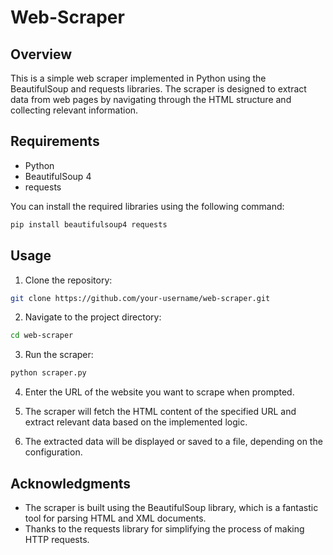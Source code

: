 # Web-Scraper

## Overview

This is a simple web scraper implemented in Python using the BeautifulSoup and requests libraries. The scraper is designed to extract data from web pages by navigating through the HTML structure and collecting relevant information.

## Requirements

- Python
- BeautifulSoup 4
- requests

You can install the required libraries using the following command:

```bash
pip install beautifulsoup4 requests
```

## Usage

1. Clone the repository:

```bash
git clone https://github.com/your-username/web-scraper.git
```

2. Navigate to the project directory:

```bash
cd web-scraper
```

3. Run the scraper:

```bash
python scraper.py
```

4. Enter the URL of the website you want to scrape when prompted.

5. The scraper will fetch the HTML content of the specified URL and extract relevant data based on the implemented logic.

6. The extracted data will be displayed or saved to a file, depending on the configuration.

## Acknowledgments

- The scraper is built using the BeautifulSoup library, which is a fantastic tool for parsing HTML and XML documents.
- Thanks to the requests library for simplifying the process of making HTTP requests.
